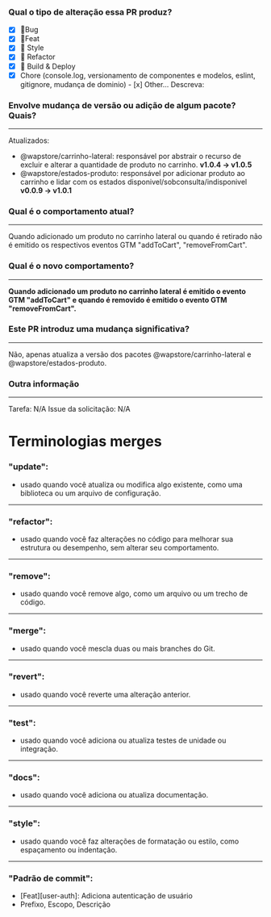 ### **Qual o tipo de alteração essa PR produz?**
 - [x] 🐛Bug
 - [x] 🚀Feat
 - [x] 💅 Style
 - [x] 📝 Refactor
 - [x] 🚧 Build & Deploy
 - [x] Chore (console.log, versionamento de componentes e modelos, eslint, gitignore, mudança de dominio) - [x] Other... Descreva: 

### **Envolve mudança de versão ou adição de algum pacote? Quais?**
-----
Atualizados: 
- @wapstore/carrinho-lateral: responsável por abstrair o recurso de excluir e alterar a quantidade de produto no carrinho. **v1.0.4 -> v1.0.5** 
- @wapstore/estados-produto: responsável por adicionar produto ao carrinho e lidar com os estados disponivel/sobconsulta/indisponivel **v0.0.9 -> v1.0.1** 

### **Qual é o comportamento atual?**
-----
Quando adicionado um produto no carrinho lateral ou quando é retirado não é emitido os respectivos eventos GTM "addToCart", "removeFromCart". 

### **Qual é o novo comportamento?**
-----
**Quando adicionado um produto no carrinho lateral é emitido o evento GTM "addToCart" e quando é removido é emitido o evento GTM "removeFromCart".** 

### **Este PR introduz uma mudança significativa?**
-----
Não, apenas atualiza a versão dos pacotes @wapstore/carrinho-lateral e @wapstore/estados-produto. 

### **Outra informação**
-----
Tarefa: N/A 
Issue da solicitação: N/A 

Terminologias merges
====================

### **"update":** 
- usado quando você atualiza ou modifica algo existente, como uma biblioteca ou um arquivo de configuração.  
-----
### **"refactor":** 
- usado quando você faz alterações no código para melhorar sua estrutura ou desempenho, sem alterar seu comportamento.  
-----
### **"remove":** 
- usado quando você remove algo, como um arquivo ou um trecho de código.  
-----
### **"merge":** 
- usado quando você mescla duas ou mais branches do Git. 
-----
### **"revert":**
- usado quando você reverte uma alteração anterior.  
-----
### **"test":** 
- usado quando você adiciona ou atualiza testes de unidade ou integração.  
-----
### **"docs":**
- usado quando você adiciona ou atualiza documentação.  
-----
### **"style":** 
- usado quando você faz alterações de formatação ou estilo, como espaçamento ou indentação.
-----
### **"Padrão de commit":** 
- [Feat][user-auth]: Adiciona autenticação de usuário 
- Prefixo, Escopo, Descrição

